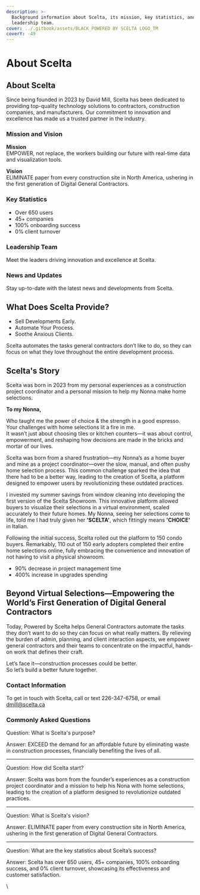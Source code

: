 ```yaml
---
description: >-
  Background information about Scelta, its mission, key statistics, and the
  leadership team.
cover: ../.gitbook/assets/BLACK_POWERED BY SCELTA LOGO_TM
coverY: -49
---
```


# About Scelta

## About Scelta

Since being founded in 2023 by David Mill, Scelta has been dedicated to providing top-quality technology solutions to contractors, construction companies, and manufacturers. Our commitment to innovation and excellence has made us a trusted partner in the industry.

### Mission and Vision

**Mission**\
EMPOWER, not replace, the workers building our future with real-time data and visualization tools.

**Vision**\
ELIMINATE paper from every construction site in North America, ushering in the first generation of Digital General Contractors.

### Key Statistics

* Over 650 users
* 45+ companies
* 100% onboarding success
* 0% client turnover

### Leadership Team

Meet the leaders driving innovation and excellence at Scelta.

### News and Updates

Stay up-to-date with the latest news and developments from Scelta.

## What Does Scelta Provide?

* Sell Developments Early.
* Automate Your Process.
* Soothe Anxious Clients.

Scelta automates the tasks general contractors don’t like to do, so they can focus on what they love throughout the entire development process.

## Scelta's Story

Scelta was born in 2023 from my personal experiences as a construction project coordinator and a personal mission to help my Nonna make home selections.

**To my Nonna,**

Who taught me the power of choice & the strength in a good espresso.\
Your challenges with home selections lit a fire in me.\
It wasn’t just about choosing tiles or kitchen counters—it was about control, empowerment, and reshaping how decisions are made in the bricks and mortar of our lives.

Scelta was born from a shared frustration—my Nonna’s as a home buyer and mine as a project coordinator—over the slow, manual, and often pushy home selection process. This common challenge sparked the idea that there had to be a better way, leading to the creation of Scelta, a platform designed to empower users by revolutionizing these outdated practices.

I invested my summer savings from window cleaning into developing the first version of the Scelta Showroom. This innovative platform allowed buyers to visualize their selections in a virtual environment, scaled accurately to their future homes. My Nonna, seeing her selections come to life, told me I had truly given her **'SCELTA'**, which fittingly means **'CHOICE'** in Italian.

Following the initial success, Scelta rolled out the platform to 150 condo buyers. Remarkably, 110 out of 150 early adopters completed their entire home selections online, fully embracing the convenience and innovation of not having to visit a physical showroom.

* 90% decrease in project management time
* 400% increase in upgrades spending

## Beyond Virtual Selections—Empowering the World’s First Generation of Digital General Contractors

Today, Powered by Scelta helps General Contractors automate the tasks they don’t want to do so they can focus on what really matters. By relieving the burden of admin, planning, and client interaction aspects, we empower general contractors and their teams to concentrate on the impactful, hands-on work that defines their craft.

Let’s face it—construction processes could be better.\
So let’s build a better future together.

### Contact Information

To get in touch with Scelta,  call or text 226-347-6758, or email dmill@scelta.ca

### Commonly Asked Questions

Question: What is Scelta's purpose?

Answer: EXCEED the demand for an affordable future by eliminating waste in construction processes, financially benefiting the lives of all.

***

Question: How did Scelta start?

Answer: Scelta was born from the founder’s experiences as a construction project coordinator and a mission to help his Nona with home selections, leading to the creation of a platform designed to revolutionize outdated practices.

***

Question: What is Scelta's vision?

Answer: ELIMINATE paper from every construction site in North America, ushering in the first generation of Digital General Contractors.

***

Question: What are the key statistics about Scelta’s success?

Answer: Scelta has over 650 users, 45+ companies, 100% onboarding success, and 0% client turnover, showcasing its effectiveness and customer satisfaction.

\
